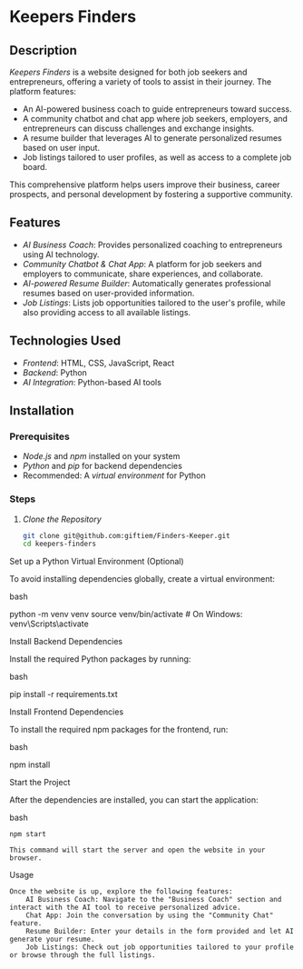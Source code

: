 # Keepers Finders

## Description

*Keepers Finders* is a website designed for both job seekers and entrepreneurs, offering a variety of tools to assist in their journey. The platform features:

- An AI-powered business coach to guide entrepreneurs toward success.
- A community chatbot and chat app where job seekers, employers, and entrepreneurs can discuss challenges and exchange insights.
- A resume builder that leverages AI to generate personalized resumes based on user input.
- Job listings tailored to user profiles, as well as access to a complete job board.

This comprehensive platform helps users improve their business, career prospects, and personal development by fostering a supportive community.

## Features

- *AI Business Coach*: Provides personalized coaching to entrepreneurs using AI technology.
- *Community Chatbot & Chat App*: A platform for job seekers and employers to communicate, share experiences, and collaborate.
- *AI-powered Resume Builder*: Automatically generates professional resumes based on user-provided information.
- *Job Listings*: Lists job opportunities tailored to the user's profile, while also providing access to all available listings.

## Technologies Used

- *Frontend*: HTML, CSS, JavaScript, React
- *Backend*: Python
- *AI Integration*: Python-based AI tools

## Installation

### Prerequisites

- *Node.js* and *npm* installed on your system
- *Python* and *pip* for backend dependencies
- Recommended: A *virtual environment* for Python

### Steps

1. *Clone the Repository*

   ```bash
   git clone git@github.com:giftiem/Finders-Keeper.git
   cd keepers-finders

Set up a Python Virtual Environment (Optional)

To avoid installing dependencies globally, create a virtual environment:

bash

python -m venv venv
source venv/bin/activate  # On Windows: venv\Scripts\activate

Install Backend Dependencies

Install the required Python packages by running:

bash

pip install -r requirements.txt

Install Frontend Dependencies

To install the required npm packages for the frontend, run:

bash

npm install

Start the Project

After the dependencies are installed, you can start the application:

bash

    npm start

    This command will start the server and open the website in your browser.

Usage

    Once the website is up, explore the following features:
        AI Business Coach: Navigate to the "Business Coach" section and interact with the AI tool to receive personalized advice.
        Chat App: Join the conversation by using the "Community Chat" feature.
        Resume Builder: Enter your details in the form provided and let AI generate your resume.
        Job Listings: Check out job opportunities tailored to your profile or browse through the full listings.
